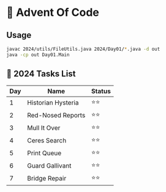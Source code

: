 # 🎄 Advent Of Code

## Usage

```sh
javac 2024/utils/FileUtils.java 2024/Day01/*.java -d out
java -cp out Day01.Main
```

## 📁 2024 Tasks List

| Day | Name                                | Status |
| --- | ----------------------------------- | ------ |
|  1  | Historian Hysteria                  |  ⭐⭐  |
|  2  | Red-Nosed Reports                   |  ⭐⭐  |
|  3  | Mull It Over                        |  ⭐⭐  |
|  4  | Ceres Search                        |  ⭐⭐  |
|  5  | Print Queue                         |  ⭐⭐  |
|  6  | Guard Gallivant                     |  ⭐⭐  |
|  7  | Bridge Repair                       |  ⭐⭐  |
